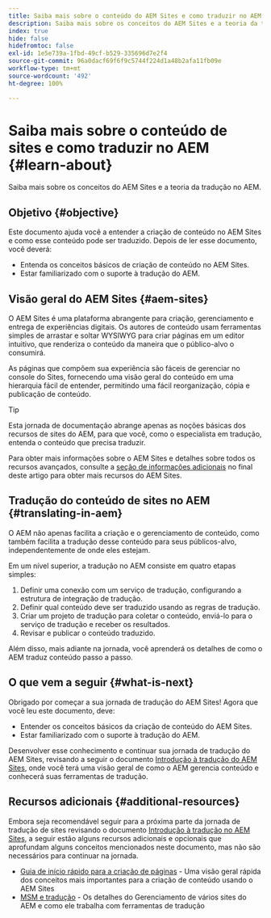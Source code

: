 ```yaml
---
title: Saiba mais sobre o conteúdo do AEM Sites e como traduzir no AEM
description: Saiba mais sobre os conceitos do AEM Sites e a teoria da tradução no AEM.
index: true
hide: false
hidefromtoc: false
exl-id: 1e5e739a-1fbd-49cf-b529-335696d7e2f4
source-git-commit: 96a0dacf69f6f9c5744f224d1a48b2afa11fb09e
workflow-type: tm+mt
source-wordcount: '492'
ht-degree: 100%

---
```


# Saiba mais sobre o conteúdo de sites e como traduzir no AEM {#learn-about}

Saiba mais sobre os conceitos do AEM Sites e a teoria da tradução no AEM.

## Objetivo {#objective}

Este documento ajuda você a entender a criação de conteúdo no AEM Sites e como esse conteúdo pode ser traduzido. Depois de ler esse documento, você deverá:

* Entenda os conceitos básicos de criação de conteúdo no AEM Sites.
* Estar familiarizado com o suporte à tradução do AEM.

## Visão geral do AEM Sites {#aem-sites}

O AEM Sites é uma plataforma abrangente para criação, gerenciamento e entrega de experiências digitais. Os autores de conteúdo usam ferramentas simples de arrastar e soltar WYSIWYG para criar páginas em um editor intuitivo, que renderiza o conteúdo da maneira que o público-alvo o consumirá.

As páginas que compõem sua experiência são fáceis de gerenciar no console do Sites, fornecendo uma visão geral do conteúdo em uma hierarquia fácil de entender, permitindo uma fácil reorganização, cópia e publicação de conteúdo.

>[!TIP]
>
>Esta jornada de documentação abrange apenas as noções básicas dos recursos de sites do AEM, para que você, como o especialista em tradução, entenda o conteúdo que precisa traduzir.
>
>Para obter mais informações sobre o AEM Sites e detalhes sobre todos os recursos avançados, consulte a [seção de informações adicionais](#additional-information) no final deste artigo para obter mais recursos do AEM Sites.

## Tradução do conteúdo de sites no AEM {#translating-in-aem}

O AEM não apenas facilita a criação e o gerenciamento de conteúdo, como também facilita a tradução desse conteúdo para seus públicos-alvo, independentemente de onde eles estejam.

Em um nível superior, a tradução no AEM consiste em quatro etapas simples:

1. Definir uma conexão com um serviço de tradução, configurando a estrutura de integração de tradução.
1. Definir qual conteúdo deve ser traduzido usando as regras de tradução.
1. Criar um projeto de tradução para coletar o conteúdo, enviá-lo para o serviço de tradução e receber os resultados.
1. Revisar e publicar o conteúdo traduzido.


Além disso, mais adiante na jornada, você aprenderá os detalhes de como o AEM traduz conteúdo passo a passo.

## O que vem a seguir {#what-is-next}

Obrigado por começar a sua jornada de tradução do AEM Sites! Agora que você leu este documento, deve:

* Entender os conceitos básicos da criação de conteúdo do AEM Sites.
* Estar familiarizado com o suporte à tradução do AEM.

Desenvolver esse conhecimento e continuar sua jornada de tradução do AEM Sites, revisando a seguir o documento [Introdução à tradução do AEM Sites](getting-started.md), onde você terá uma visão geral de como o AEM gerencia conteúdo e conhecerá suas ferramentas de tradução.

## Recursos adicionais {#additional-resources}

Embora seja recomendável seguir para a próxima parte da jornada de tradução de sites revisando o documento [Introdução à tradução no AEM Sites,](getting-started.md) a seguir estão alguns recursos adicionais e opcionais que aprofundam alguns conceitos mencionados neste documento, mas não são necessários para continuar na jornada.

* [Guia de início rápido para a criação de páginas](/help/sites-cloud/authoring/getting-started/quick-start.md) - Uma visão geral rápida dos conceitos mais importantes para a criação de conteúdo usando o AEM Sites
* [MSM e tradução](/help/sites-cloud/administering/msm-and-translation.md) - Os detalhes do Gerenciamento de vários sites do AEM e como ele trabalha com ferramentas de tradução
